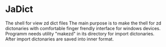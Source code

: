 # JaDict
The shell for view zd dict files 
The main purpose is to make the thell for zd dictonaries with comfortable finger frendly interface for windows devices.
Programm needs utility "makezd" in its directory for import dictonaries.   After import dictonaries are saved into inner format.

